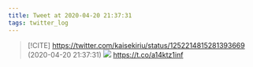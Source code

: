 ```yaml
---
title: Tweet at 2020-04-20 21:37:31
tags: twitter_log
---
```


> [!CITE] https://twitter.com/kaisekiriu/status/1252214815281393669 (2020-04-20 21:37:31)
> ![](https://twitter.com/kaisekiriu/status/1252214815281393669)
> https://t.co/a14ktz1inf
